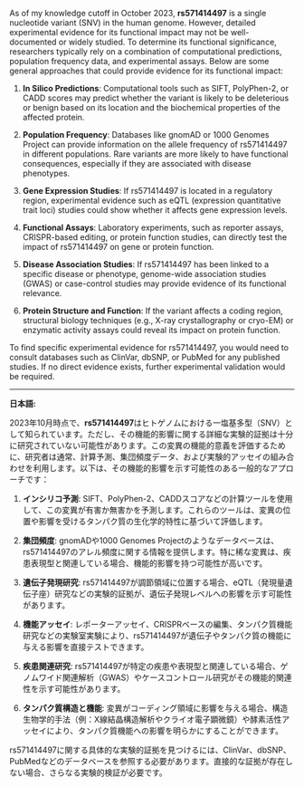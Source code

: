 As of my knowledge cutoff in October 2023, **rs571414497** is a single nucleotide variant (SNV) in the human genome. However, detailed experimental evidence for its functional impact may not be well-documented or widely studied. To determine its functional significance, researchers typically rely on a combination of computational predictions, population frequency data, and experimental assays. Below are some general approaches that could provide evidence for its functional impact:

1. **In Silico Predictions**:
   Computational tools such as SIFT, PolyPhen-2, or CADD scores may predict whether the variant is likely to be deleterious or benign based on its location and the biochemical properties of the affected protein.

2. **Population Frequency**:
   Databases like gnomAD or 1000 Genomes Project can provide information on the allele frequency of rs571414497 in different populations. Rare variants are more likely to have functional consequences, especially if they are associated with disease phenotypes.

3. **Gene Expression Studies**:
   If rs571414497 is located in a regulatory region, experimental evidence such as eQTL (expression quantitative trait loci) studies could show whether it affects gene expression levels.

4. **Functional Assays**:
   Laboratory experiments, such as reporter assays, CRISPR-based editing, or protein function studies, can directly test the impact of rs571414497 on gene or protein function.

5. **Disease Association Studies**:
   If rs571414497 has been linked to a specific disease or phenotype, genome-wide association studies (GWAS) or case-control studies may provide evidence of its functional relevance.

6. **Protein Structure and Function**:
   If the variant affects a coding region, structural biology techniques (e.g., X-ray crystallography or cryo-EM) or enzymatic activity assays could reveal its impact on protein function.

To find specific experimental evidence for rs571414497, you would need to consult databases such as ClinVar, dbSNP, or PubMed for any published studies. If no direct evidence exists, further experimental validation would be required.

---

**日本語:**

2023年10月時点で、**rs571414497**はヒトゲノムにおける一塩基多型（SNV）として知られています。ただし、その機能的影響に関する詳細な実験的証拠は十分に研究されていない可能性があります。この変異の機能的意義を評価するために、研究者は通常、計算予測、集団頻度データ、および実験的アッセイの組み合わせを利用します。以下は、その機能的影響を示す可能性のある一般的なアプローチです：

1. **インシリコ予測**:
   SIFT、PolyPhen-2、CADDスコアなどの計算ツールを使用して、この変異が有害か無害かを予測します。これらのツールは、変異の位置や影響を受けるタンパク質の生化学的特性に基づいて評価します。

2. **集団頻度**:
   gnomADや1000 Genomes Projectのようなデータベースは、rs571414497のアレル頻度に関する情報を提供します。特に稀な変異は、疾患表現型と関連している場合、機能的影響を持つ可能性が高いです。

3. **遺伝子発現研究**:
   rs571414497が調節領域に位置する場合、eQTL（発現量遺伝子座）研究などの実験的証拠が、遺伝子発現レベルへの影響を示す可能性があります。

4. **機能アッセイ**:
   レポーターアッセイ、CRISPRベースの編集、タンパク質機能研究などの実験室実験により、rs571414497が遺伝子やタンパク質の機能に与える影響を直接テストできます。

5. **疾患関連研究**:
   rs571414497が特定の疾患や表現型と関連している場合、ゲノムワイド関連解析（GWAS）やケースコントロール研究がその機能的関連性を示す可能性があります。

6. **タンパク質構造と機能**:
   変異がコーディング領域に影響を与える場合、構造生物学的手法（例：X線結晶構造解析やクライオ電子顕微鏡）や酵素活性アッセイにより、タンパク質機能への影響を明らかにすることができます。

rs571414497に関する具体的な実験的証拠を見つけるには、ClinVar、dbSNP、PubMedなどのデータベースを参照する必要があります。直接的な証拠が存在しない場合、さらなる実験的検証が必要です。